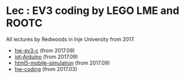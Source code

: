 # Lec : EV3 coding by LEGO LME and ROOTC

All lectures by Redwoods in Inje University from 2017.

- [hw-ev3-c](https://github.com/Redwoods/Lec/tree/master/ev3) (from 2017.09)
- [iot-Arduino](https://github.com/Redwoods/Lec/tree/master/advanced-Arduino-iot) (from 2017.09)
- [html5-mobile-simulation](https://github.com/Redwoods/Lec/tree/master/html5-mobile-simulation) (from 2017.09)
- [hw-coding](https://github.com/Redwoods/hw-coding) (from 2017.03)